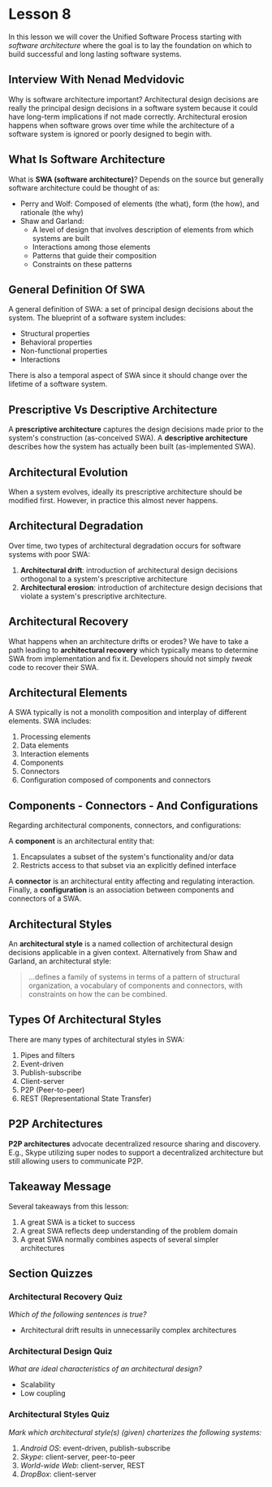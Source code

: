# Lesson 8

In this lesson we will cover the Unified Software Process starting with _software architecture_ where the goal is to lay the foundation on which to build successful and long lasting software systems.

## Interview With Nenad Medvidovic

Why is software architecture important? Architectural design decisions are really the principal design decisions in a software system because it could have long-term implications if not made correctly. Architectural erosion happens when software grows over time while the architecture of a software system is ignored or poorly designed to begin with.

## What Is Software Architecture

What is **SWA (software architecture)**? Depends on the source but generally software architecture could be thought of as:

- Perry and Wolf: Composed of elements (the what), form (the how), and rationale (the why)
- Shaw and Garland:
  - A level of design that involves description of elements from which systems are built
  - Interactions among those elements
  - Patterns that guide their composition
  - Constraints on these patterns

## General Definition Of SWA

A general definition of SWA: a set of principal design decisions about the system. The blueprint of a software system includes:

- Structural properties
- Behavioral properties
- Non-functional properties
- Interactions

There is also a temporal aspect of SWA since it should change over the lifetime of a software system.

## Prescriptive Vs Descriptive Architecture

A **prescriptive architecture** captures the design decisions made prior to the system's construction (as-conceived SWA). A **descriptive architecture** describes how the system has actually been built (as-implemented SWA).

## Architectural Evolution

When a system evolves, ideally its prescriptive architecture should be modified first. However, in practice this almost never happens.

## Architectural Degradation

Over time, two types of architectural degradation occurs for software systems with poor SWA:

1. **Architectural drift**: introduction of architectural design decisions orthogonal to a system's prescriptive architecture
2. **Architectural erosion**: introduction of architecture design decisions that violate a system's prescriptive architecture.

## Architectural Recovery

What happens when an architecture drifts or erodes? We have to take a path leading to **architectural recovery** which typically means to determine SWA from implementation and fix it. Developers should not simply _tweak_ code to recover their SWA.

## Architectural Elements

A SWA typically is not a monolith composition and interplay of different elements. SWA includes:

1. Processing elements
2. Data elements
3. Interaction elements
4. Components
5. Connectors
6. Configuration composed of components and connectors

## Components - Connectors - And Configurations

Regarding architectural components, connectors, and configurations:

A **component** is an architectural entity that:

1. Encapsulates a subset of the system's functionality and/or data
2. Restricts access to that subset via an explicitly defined interface

A **connector** is an architectural entity affecting and regulating interaction. Finally, a **configuration** is an association between components and connectors of a SWA.

## Architectural Styles

An **architectural style** is a named collection of architectural design decisions applicable in a given context. Alternatively from Shaw and Garland, an architectural style:

> ...defines a family of systems in terms of a pattern of structural organization, a vocabulary of components and connectors, with constraints on how the can be combined.

## Types Of Architectural Styles

There are many types of architectural styles in SWA:

1. Pipes and filters
2. Event-driven
3. Publish-subscribe
4. Client-server
5. P2P (Peer-to-peer)
6. REST (Representational State Transfer)

## P2P Architectures

**P2P architectures** advocate decentralized resource sharing and discovery. E.g., Skype utilizing super nodes to support a decentralized architecture but still allowing users to communicate P2P.

## Takeaway Message

Several takeaways from this lesson:

1. A great SWA is a ticket to success
2. A great SWA reflects deep understanding of the problem domain
3. A great SWA normally combines aspects of several simpler architectures

## Section Quizzes

### Architectural Recovery Quiz

_Which of the following sentences is true?_

- Architectural drift results in unnecessarily complex architectures

### Architectural Design Quiz

_What are ideal characteristics of an architectural design?_

- Scalability
- Low coupling

### Architectural Styles Quiz

_Mark which architectural style(s) (given) charterizes the following systems:_

1. _Android OS_: event-driven, publish-subscribe
2. _Skype_: client-server, peer-to-peer
3. _World-wide Web_: client-server, REST
4. _DropBox_: client-server
